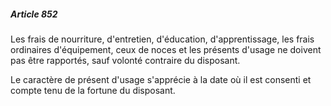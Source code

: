 ##### Article 852

Les frais de nourriture, d'entretien, d'éducation, d'apprentissage, les frais ordinaires d'équipement, ceux de noces et les présents d'usage ne doivent pas être rapportés, sauf volonté contraire du disposant.

Le caractère de présent d'usage s'apprécie à la date où il est consenti et compte tenu de la fortune du disposant.

